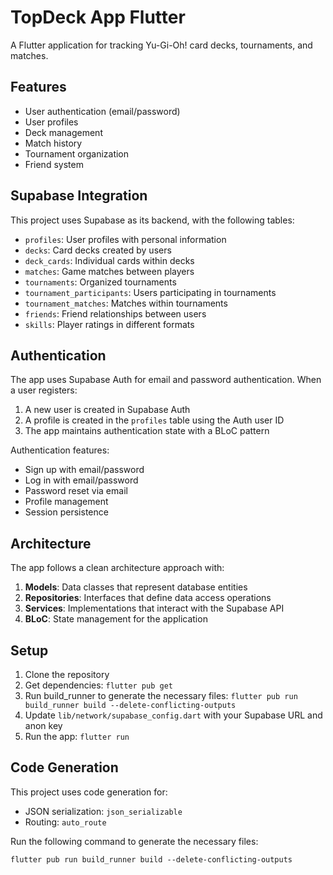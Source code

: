 # TopDeck App Flutter

A Flutter application for tracking Yu-Gi-Oh! card decks, tournaments, and matches.

## Features

- User authentication (email/password)
- User profiles
- Deck management
- Match history
- Tournament organization
- Friend system

## Supabase Integration

This project uses Supabase as its backend, with the following tables:

- `profiles`: User profiles with personal information
- `decks`: Card decks created by users
- `deck_cards`: Individual cards within decks
- `matches`: Game matches between players
- `tournaments`: Organized tournaments
- `tournament_participants`: Users participating in tournaments
- `tournament_matches`: Matches within tournaments
- `friends`: Friend relationships between users
- `skills`: Player ratings in different formats

## Authentication

The app uses Supabase Auth for email and password authentication. When a user registers:

1. A new user is created in Supabase Auth
2. A profile is created in the `profiles` table using the Auth user ID
3. The app maintains authentication state with a BLoC pattern

Authentication features:
- Sign up with email/password
- Log in with email/password
- Password reset via email
- Profile management
- Session persistence

## Architecture

The app follows a clean architecture approach with:

1. **Models**: Data classes that represent database entities
2. **Repositories**: Interfaces that define data access operations
3. **Services**: Implementations that interact with the Supabase API
4. **BLoC**: State management for the application

## Setup

1. Clone the repository
2. Get dependencies: `flutter pub get`
3. Run build_runner to generate the necessary files: `flutter pub run build_runner build --delete-conflicting-outputs`
4. Update `lib/network/supabase_config.dart` with your Supabase URL and anon key
5. Run the app: `flutter run`

## Code Generation

This project uses code generation for:
- JSON serialization: `json_serializable`
- Routing: `auto_route`

Run the following command to generate the necessary files:

```
flutter pub run build_runner build --delete-conflicting-outputs
```
